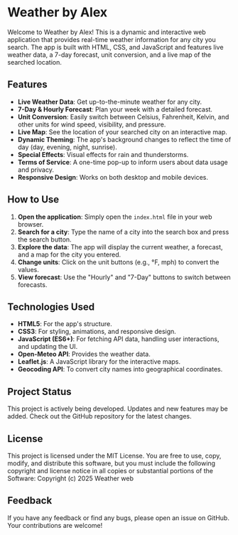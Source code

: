 # Weather by Alex

Welcome to Weather by Alex! This is a dynamic and interactive web application that provides real-time weather information for any city you search. The app is built with HTML, CSS, and JavaScript and features live weather data, a 7-day forecast, unit conversion, and a live map of the searched location.

## Features

- **Live Weather Data**: Get up-to-the-minute weather for any city.
- **7-Day & Hourly Forecast**: Plan your week with a detailed forecast.
- **Unit Conversion**: Easily switch between Celsius, Fahrenheit, Kelvin, and other units for wind speed, visibility, and pressure.
- **Live Map**: See the location of your searched city on an interactive map.
- **Dynamic Theming**: The app's background changes to reflect the time of day (day, evening, night, sunrise).
- **Special Effects**: Visual effects for rain and thunderstorms.
- **Terms of Service**: A one-time pop-up to inform users about data usage and privacy.
- **Responsive Design**: Works on both desktop and mobile devices.

## How to Use

1.  **Open the application**: Simply open the `index.html` file in your web browser.
2.  **Search for a city**: Type the name of a city into the search box and press the search button.
3.  **Explore the data**: The app will display the current weather, a forecast, and a map for the city you entered.
4.  **Change units**: Click on the unit buttons (e.g., °F, mph) to convert the values.
5.  **View forecast**: Use the "Hourly" and "7-Day" buttons to switch between forecasts.

## Technologies Used

- **HTML5**: For the app's structure.
- **CSS3**: For styling, animations, and responsive design.
- **JavaScript (ES6+)**: For fetching API data, handling user interactions, and updating the UI.
- **Open-Meteo API**: Provides the weather data.
- **Leaflet.js**: A JavaScript library for the interactive maps.
- **Geocoding API**: To convert city names into geographical coordinates.

## Project Status

This project is actively being developed. Updates and new features may be added. Check out the GitHub repository for the latest changes.

## License

This project is licensed under the MIT License. You are free to use, copy, modify, and distribute this software, but you must include the following copyright and license notice in all copies or substantial portions of the Software: Copyright (c) 2025 Weather web 

## Feedback

If you have any feedback or find any bugs, please open an issue on GitHub. Your contributions are welcome!
